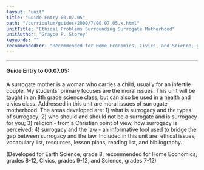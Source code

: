 ```yaml
---
layout: "unit"
title: "Guide Entry 00.07.05"
path: "/curriculum/guides/2000/7/00.07.05.x.html"
unitTitle: "Ethical Problems Surrounding Surrogate Motherhood"
unitAuthor: "Grayce P. Storey"
keywords: ""
recommendedFor: "Recommended for Home Economics, Civics, and Science, grades 7-12."
---
```

<body>
<hr/>
<h4>
Guide Entry to 00.07.05:
</h4>
<p>A surrogate mother is a woman who carries a child, usually for an infertile couple.  My students' primary focuses are the moral issues.  This unit will be taught in an 8th grade science class, but can also be used in a health and civics class.  Addressed in this unit are moral issues of surrogate motherhood.  The areas developed are:  1)  what is surrogacy and the types of surrogacy; 2)  who should and should not be a surrogate and is surrogacy for you; 3)  religion - from a Christian point of view, how surrogacy is perceived; 4)  surrogacy and the law - an informative tool used to bridge the gap between surrogacy and the law.  Included in this unit are: ethical issues, vocabulary list, resources, lesson plans, reading list, and bibliography.</p>
<p>
(Developed for Earth Science, grade 8; recommended for Home Economics, grades 8-12, Civics, grades 9-12, and Science, grades 7-12)
</p>
</body>

